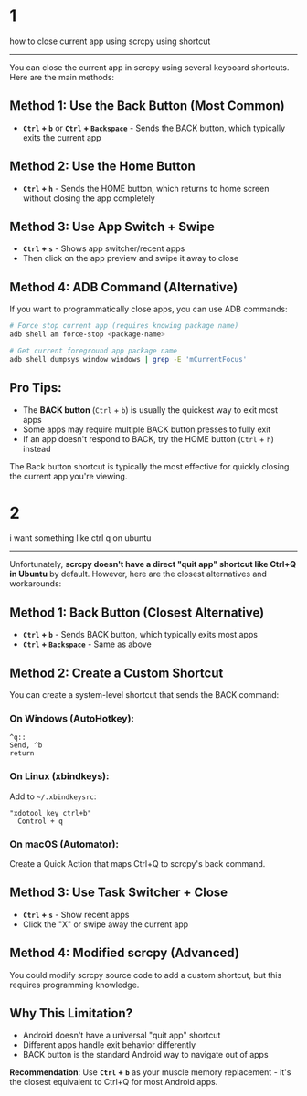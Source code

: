 # 1

how to close current app using scrcpy using shortcut

---

You can close the current app in scrcpy using several keyboard shortcuts. Here are the main methods:

## Method 1: Use the Back Button (Most Common)

- **`Ctrl` + `b`** or **`Ctrl` + `Backspace`** - Sends the BACK button, which typically exits the current app

## Method 2: Use the Home Button

- **`Ctrl` + `h`** - Sends the HOME button, which returns to home screen without closing the app completely

## Method 3: Use App Switch + Swipe

- **`Ctrl` + `s`** - Shows app switcher/recent apps
- Then click on the app preview and swipe it away to close

## Method 4: ADB Command (Alternative)

If you want to programmatically close apps, you can use ADB commands:

```bash
# Force stop current app (requires knowing package name)
adb shell am force-stop <package-name>

# Get current foreground app package name
adb shell dumpsys window windows | grep -E 'mCurrentFocus'
```

## Pro Tips:

- The **BACK button** (`Ctrl` + `b`) is usually the quickest way to exit most apps
- Some apps may require multiple BACK button presses to fully exit
- If an app doesn't respond to BACK, try the HOME button (`Ctrl` + `h`) instead

The Back button shortcut is typically the most effective for quickly closing the current app you're viewing.

# 2

i want something like ctrl q on ubuntu

---

Unfortunately, **scrcpy doesn't have a direct "quit app" shortcut like Ctrl+Q in Ubuntu** by default. However, here are the closest alternatives and workarounds:

## Method 1: Back Button (Closest Alternative)

- **`Ctrl` + `b`** - Sends BACK button, which typically exits most apps
- **`Ctrl` + `Backspace`** - Same as above

## Method 2: Create a Custom Shortcut

You can create a system-level shortcut that sends the BACK command:

### On Windows (AutoHotkey):

```autohotkey
^q::
Send, ^b
return
```

### On Linux (xbindkeys):

Add to `~/.xbindkeysrc`:

```
"xdotool key ctrl+b"
  Control + q
```

### On macOS (Automator):

Create a Quick Action that maps Ctrl+Q to scrcpy's back command.

## Method 3: Use Task Switcher + Close

- **`Ctrl` + `s`** - Show recent apps
- Click the "X" or swipe away the current app

## Method 4: Modified scrcpy (Advanced)

You could modify scrcpy source code to add a custom shortcut, but this requires programming knowledge.

## Why This Limitation?

- Android doesn't have a universal "quit app" shortcut
- Different apps handle exit behavior differently
- BACK button is the standard Android way to navigate out of apps

**Recommendation**: Use **`Ctrl` + `b`** as your muscle memory replacement - it's the closest equivalent to Ctrl+Q for most Android apps.
